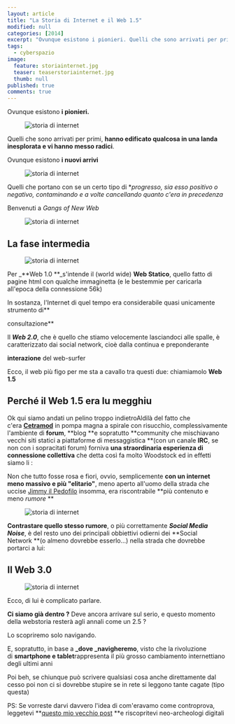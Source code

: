 ```yaml
---
layout: article
title: "La Storia di Internet e il Web 1.5"
modified: null
categories: [2014]
excerpt: "Ovunque esistono i pionieri. Quelli che sono arrivati per primi, hanno edificato qualcosa in una landa inesplorata e vi hanno messo radici..."
tags:
  - cyberspazio
image: 
  feature: storiainternet.jpg
  teaser: teaserstoriainternet.jpg
  thumb: null
published: true
comments: true
---
```


Ovunque esistono **i pionieri.**  

<figure>
<img src="http://2.bp.blogspot.com/-PTqyFlh_Q2k/VE-HxC_PwbI/AAAAAAAAKpQ/306jPVlOd1w/s1600/gangsofweb1.png" alt="storia di internet">
</figure>  
  
Quelli che sono arrivati per primi, **hanno edificato qualcosa in una landa inesplorata e vi hanno messo radici**.  
  
Ovunque esistono **i nuovi arrivi**  

<figure>
<img src="http://4.bp.blogspot.com/-icHGaN0C6_8/VE-IBWb6CYI/AAAAAAAAKpY/4_ddbvuO9Jg/s1600/gangsofweb2.png" alt="storia di internet">
</figure>
  
Quelli che portano con se un certo tipo di **progresso, sia esso positivo o negativo, contaminando e a volte cancellando quanto c'era in precedenza* 
  
Benvenuti a _Gangs of New Web_  

<figure>
<img src="http://1.bp.blogspot.com/-aIyRkScqVxw/VE9Pmo2q2sI/AAAAAAAAKoU/g8WjeltbmSU/s1600/historyoftheinternet-timeline.png" alt="storia di internet">
</figure>
    
## La fase intermedia

<figure>
<img src="http://4.bp.blogspot.com/-xz3gAQx3mCc/VE9dRuaaeAI/AAAAAAAAKo4/kCiH6ErVVbo/s1600/BASTA56K.png" alt="storia di internet">
</figure>
  
Per _**Web 1.0 **_s'intende il (world wide) **Web Statico**, quello fatto di pagine html con qualche immaginetta (e le bestemmie per caricarla all'epoca della connessione 56k)  
  
In sostanza, l'Internet di quel tempo era considerabile quasi unicamente strumento di**

consultazione**  
  
Il _**Web 2.0**_, che è quello che stiamo velocemente lasciandoci alle spalle, è caratterizzato dai social network, cioè dalla continua e preponderante 

**interazione** del web-surfer  
  
Ecco, il web più figo per me sta a cavallo tra questi due: chiamiamolo **Web 1.5**  

## Perché il Web 1.5 era lu megghiu

 Ok qui siamo andati un pelino troppo indietroAldilà del fatto che c'era [**Cetramod**](http://xabacadabra.com/2013/cetramod) in pompa magna a spirale con risucchio, complessivamente l'ambiente di **forum**, **blog **e sopratutto **community che mischiavano vecchi siti statici a piattaforme di messaggistica **(con un canale **IRC**, se non con i sopracitati forum) forniva **una straordinaria esperienza di connessione collettiva** che detta così fa molto Woodstock ed in effetti siamo li :  
  
Non che tutto fosse rosa e fiori, ovvio, semplicemente **con un internet meno massivo e più "elitario"**, meno aperto all'uomo della strada che uccise [Jimmy il Pedofilo](https://www.youtube.com/watch?v=jEiEZdY2kQA) insomma, era riscontrabile **più contenuto e meno _rumore_ **  

<figure>
<img src="http://1.bp.blogspot.com/-IuDSz2WFRIk/VE9YokchygI/AAAAAAAAKok/6TjLoaLcbpQ/s1600/noise.jpg" alt="storia di internet">
</figure>
  
**Contrastare quello stesso rumore**, o più correttamente **_Social Media Noise_**, è del resto uno dei principali obbiettivi odierni dei **Social Network **(o almeno dovrebbe esserlo...) nella strada che dovrebbe portarci a lui:  

## Il Web 3.0

<figure>
<img src="http://1.bp.blogspot.com/-X5l_nDX9OS4/VE-J9QpU69I/AAAAAAAAKpk/F4FPV0hw20k/s1600/web-3.jpg" alt="storia di internet">
</figure>
  
Ecco, di lui è complicato parlare.  
  
**Ci siamo già dentro ?** Deve ancora arrivare sul serio, e questo momento della webstoria resterà agli annali come un 2.5 ?    
  
Lo scopriremo solo navigando.  
  
E, sopratutto, in base a **_dove _navigheremo**, visto che la rivoluzione di **smartphone e tablet**rappresenta il più grosso cambiamento internettiano degli ultimi anni  
  
Poi beh, se chiunque può scrivere qualsiasi cosa anche direttamente dal cesso poi non ci si dovrebbe stupire se in rete si leggono tante cagate (tipo questa)  
  
PS: Se vorreste darvi davvero l'idea di com'eravamo come controprova, leggetevi **[questo mio vecchio post](http://xabacadabra.com/2013/web-archive-archeologia-cybernetica) **e riscopritevi neo-archeologi digitali